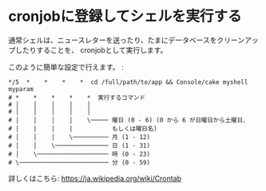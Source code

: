 # cronjobに登録してシェルを実行する

通常シェルは、ニュースレターを送ったり、たまにデータベースをクリーンアップしたりすることを、
cronjobとして実行します。

このように簡単な設定で行えます。 :

    */5  *    *    *    *  cd /full/path/to/app && Console/cake myshell myparam
    # *    *    *    *    *  実行するコマンド
    # │    │    │    │    │
    # │    │    │    │    │
    # │    │    │    │    \───── 曜日 (0 - 6) (0 から 6 が日曜日から土曜日、
    # |    |    |    |           もしくは曜日名)
    # │    │    │    \────────── 月 (1 - 12)
    # │    │    \─────────────── 日 (1 - 31)
    # │    \──────────────────── 時 (0 - 23)
    # \───────────────────────── 分 (0 - 59)

詳しくはこちら: <https://ja.wikipedia.org/wiki/Crontab>

